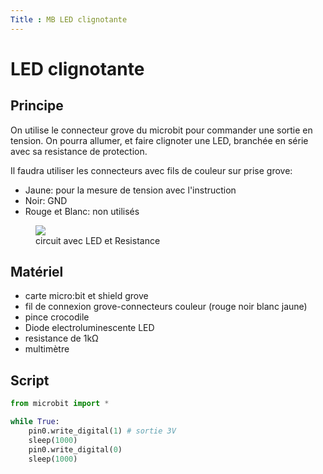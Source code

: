 ```yaml
---
Title : MB LED clignotante
---
```


# LED clignotante

## Principe
On utilise le connecteur grove du microbit pour commander une sortie en tension. On pourra allumer, et faire clignoter une LED, branchée en série avec sa resistance de protection.

Il faudra utiliser les connecteurs avec fils de couleur sur prise grove:



* Jaune: pour la mesure de tension avec l'instruction 
* Noir: GND
* Rouge et Blanc: non utilisés

<figure>
  <div>
<img src="../images/MB_led.JPG">
<figcaption>circuit avec LED et Resistance</figcaption>
</div>
</figure>



## Matériel

* carte micro:bit et shield grove
* fil de connexion grove-connecteurs couleur (rouge noir blanc jaune)
* pince crocodile
* Diode electroluminescente LED
* resistance de 1k&#8486;
* multimètre


## Script

```python
from microbit import *

while True:
    pin0.write_digital(1) # sortie 3V
    sleep(1000)
    pin0.write_digital(0)
    sleep(1000)
```
